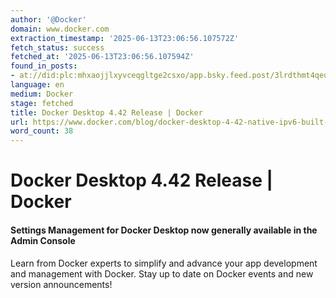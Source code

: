 ```yaml
---
author: '@Docker'
domain: www.docker.com
extraction_timestamp: '2025-06-13T23:06:56.107572Z'
fetch_status: success
fetched_at: '2025-06-13T23:06:56.107594Z'
found_in_posts:
- at://did:plc:mhxaojjlxyvceqgltge2csxo/app.bsky.feed.post/3lrdthmt4qeu2
language: en
medium: Docker
stage: fetched
title: Docker Desktop 4.42 Release | Docker
url: https://www.docker.com/blog/docker-desktop-4-42-native-ipv6-built-in-mcp-and-better-model-packaging/
word_count: 38
---
```


# Docker Desktop 4.42 Release | Docker

####  Settings Management for Docker Desktop now generally available in the Admin Console

Learn from Docker experts to simplify and advance your app development and management with Docker. Stay up to date on Docker events and new version announcements\!
